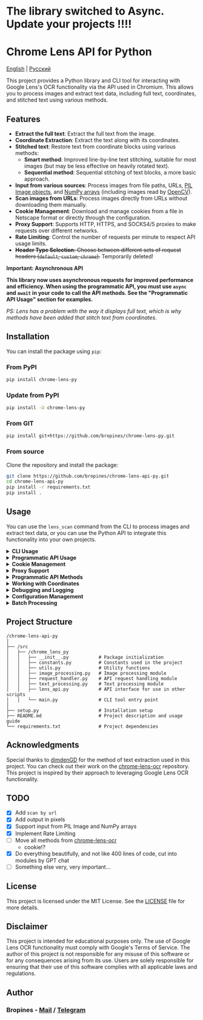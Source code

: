 # The library switched to Async. Update your projects !!!!
# Chrome Lens API for Python

[English](/README.md) | [Русский](/README_RU.md)

This project provides a Python library and CLI tool for interacting with Google Lens's OCR functionality via the API used in Chromium. This allows you to process images and extract text data, including full text, coordinates, and stitched text using various methods.

## Features

- **Extract the full text**: Extract the full text from the image.
- **Coordinate Extraction**: Extract the text along with its coordinates.
- **Stitched text**: Restore text from coordinate blocks using various methods:
  - **Smart method**: Improved line-by-line text stitching, suitable for most images (but may be less effective on heavily rotated text).
  - **Sequential method**: Sequential stitching of text blocks, a more basic approach.
- **Input from various sources**: Process images from file paths, URLs, [PIL Image objects](https://pillow.readthedocs.io/en/stable/reference/Image.html), and [NumPy arrays](https://numpy.org/doc/stable/reference/generated/numpy.ndarray.html) (including images read by [OpenCV](https://opencv.org/)).
- **Scan images from URLs**: Process images directly from URLs without downloading them manually.
- **Cookie Management**: Download and manage cookies from a file in Netscape format or directly through the configuration.
- **Proxy Support**: Supports HTTP, HTTPS, and SOCKS4/5 proxies to make requests over different networks.
- **Rate Limiting**: Control the number of requests per minute to respect API usage limits.
- ~~**Header Type Selection**: Choose between different sets of request headers (`default`, `custom`, `chrome`).~~ Temporarily deleted!

**Important: Asynchronous API**

**This library now uses asynchronous requests for improved performance and efficiency. When using the programmatic API, you must use `async` and `await` in your code to call the API methods. See the "Programmatic API Usage" section for examples.**

_PS: Lens has a problem with the way it displays full text, which is why methods have been added that stitch text from coordinates._

## Installation

You can install the package using `pip`:

### From PyPI

```bash
pip install chrome-lens-py
```

### Update from PyPI

```bash
pip install -U chrome-lens-py
```

### From GIT

```bash
pip install git+https://github.com/bropines/chrome-lens-py.git
```

### From source

Clone the repository and install the package:

```bash
git clone https://github.com/bropines/chrome-lens-api-py.git
cd chrome-lens-api-py
pip install -r requirements.txt
pip install .
```

## Usage

You can use the `lens_scan` command from the CLI to process images and extract text data, or you can use the Python API to integrate this functionality into your own projects.

<details>
  <summary><b>CLI Usage</b></summary>

```bash
lens_scan <image_source> <data_type> [options]
```

- `<image_source>`: Path to the image file or URL, or path to a directory for batch processing.
- `<data_type>`: Type of data to extract (see below).
- `[options]`: Optional flags to customize behavior.

#### Data Types

- **all**: Get all data (full text, coordinates, and stitched text using both smart and sequential methods).
- **full_text_default**: Get only the default full text.
- **full_text_sequential**: Get stitched text using the sequential method.
- **full_text_smart**: Get stitched text using the smart method.
- **coordinates**: Get text along with coordinates.

#### Options

- **`-h, --help`**: Show this help message and exit.
- **`-c, --cookie-file <path>`**: Path to the Netscape cookie file.
- **`-p, --proxy <proxy_url>`**: Specify proxy server (e.g., `socks5://user:pass@host:port`).
- **`--config-file <path>`**: Path to the configuration file.
- **`--debug=(info|debug)`**: Enable logging at the specified level (`info` or `debug`).
- **`--coordinate-format=(percent|pixels)`**: Output coordinates format: `'percent'` or `'pixels'`.
- **`-st, --sleep-time <milliseconds>`**: Sleep time between requests in milliseconds (for batch processing).
- **`-uc, --update-config`**: Update the default config file with CLI arguments (excluding proxy and cookies).
- **`--debug-out <path>`**: Path to save debug output response (when `--debug=debug` is used).
- **`--out-txt=(per_file|filename.txt)`**: Output option for batch processing: `'per_file'` to output each result to a separate text file, or specify a `filename.txt` for a single output file.
- ~~**`--header-type=(default|custom|chrome)`**: Header type to use: `'default'`, `'custom'`, or `'chrome'`.~~ Temporarily deleted!
- **`--rate-limit-rpm <rpm>`**: Set maximum requests per minute (RPM), value between 1 and 40.

#### Examples

To extract text using the smart stitching method from a local file:

```bash
lens_scan path/to/image.jpg full_text_smart
```

To extract text using the smart stitching method from a URL:

```bash
lens_scan https://example.com/image.jpg full_text_smart
```

To get all available data from a local file and output coordinates in pixels:

```bash
lens_scan path/to/image.jpg all --coordinate-format=pixels
```

To process all images in a directory and save results to separate files:

```bash
lens_scan /path/to/images all --out-txt=per_file
```

To set a rate limit of 30 requests per minute:

```bash
lens_scan path/to/image.jpg all --rate-limit-rpm 30
```

~~To use Chrome-like headers for requests:~~ Temporarily deleted!

```bash
lens_scan path/to/image.jpg all --header-type chrome
```


#### CLI Help

You can use the `-h` or `--help` option to display usage information:

```bash
lens_scan -h
```

</details>

<details>
  <summary><b>Programmatic API Usage</b></summary>

In addition to the CLI tool, this project provides a Python API that can be used in your scripts.

**Important: Asynchronous API**

**The `LensAPI` is designed for asynchronous operations. You must use `async` and `await` when calling its methods.**

#### Basic Programmatic Usage

First, import the `LensAPI` class and `asyncio`:

```python
import asyncio
from chrome_lens_py import LensAPI
```

#### Example Programmatic Usage

1. **Instantiate the API**:

   ```python
   api = LensAPI() # Or with configuration, see "Configuration Options"
   ```

2. **Process an image**:

   You can process images from various sources: file paths, URLs, PIL Image objects, and NumPy arrays.

   - **Get all data from a local file**:

     ```python
     import asyncio
     from chrome_lens_py import LensAPI

     async def main():
         api = LensAPI()
         result = await api.get_all_data('path/to/image.jpg') # Use await!
         print(result)

     if __name__ == "__main__":
         asyncio.run(main())
     ```

   - **Get all data from a URL**:

     ```python
     import asyncio
     from chrome_lens_py import LensAPI

     async def main():
         api = LensAPI()
         result = await api.get_all_data('https://example.com/image.jpg') # Use await!
         print(result)

     if __name__ == "__main__":
         asyncio.run(main())
     ```

   - **Get the default full text from a PIL Image object**:

     ```python
     import asyncio
     from PIL import Image
     from chrome_lens_py import LensAPI

     async def main():
         api = LensAPI()
         image = Image.open('path/to/image.jpg')
         result = await api.get_full_text(image) # Pass PIL Image object, use await!
         print(result)

     if __name__ == "__main__":
         asyncio.run(main())
     ```

   - **Get stitched text using the smart method from a NumPy array**:

     ```python
     import asyncio
     import numpy as np
     from PIL import Image # Pillow is needed for image loading in this example
     from chrome_lens_py import LensAPI

     async def main():
         api = LensAPI()
         image_np_array = np.array(Image.open('path/to/image.jpg')) # Load image as NumPy array
         result = await api.get_stitched_text_smart(image_np_array) # Pass NumPy array, use await!
         print(result)

     if __name__ == "__main__":
         asyncio.run(main())
     ```

   - **Other methods (full_text_sequential, get_text_with_coordinates, etc.)**: Follow the same pattern, using `await` before calling the API methods and ensuring your calling code is within an `async` function.

#### Configuration Options

You can customize the behavior of the `LensAPI` by passing a `config` dictionary and other parameters when instantiating the class. This allows you to control various aspects of the API, such as ~~headers~~, proxies, cookie management, debugging, request timing, and rate limiting.

The `LensAPI` constructor accepts the following parameters:

- **`config` (dict, optional)**: A dictionary containing configuration options (see below for details).
- **`sleep_time` (int, optional)**: Sets the default delay in milliseconds between consecutive API requests. Default is `1000` (1 second). Can be overridden by the `sleep_time` in the `config`.
- **`logging_level` (int, optional)**: Sets the logging level for the API. Uses Python's `logging` module levels (e.g., `logging.DEBUG`, `logging.INFO`, `logging.WARNING`). Default is `logging.WARNING`. Can be overridden by the `debug` in the `config`.
- **`rate_limit_rpm` (int, optional)**: Sets the maximum requests per minute (RPM) for rate limiting. Value must be between 1 and 40. Can be overridden by the `rate_limiting` in the `config`.

The following keys can be used within the `config` dictionary:

- ~~**`header_type`**:  Selects the set of headers to use for requests.~~ Temporarily deleted!
    - `'default'`: Uses the default set of headers.
    - `'custom'`: Uses a custom set of headers.
    - `'chrome'`: Uses headers that resemble those sent by Chrome browser.
    ```python
    api = LensAPI(config={'header_type': 'chrome'})
    ```

- **`proxy`**: Specifies a proxy server for making requests. Supports HTTP, HTTPS, and SOCKS proxies.
    ```python
    api = LensAPI(config={'proxy': 'socks5://127.0.0.1:2080'})
    ```

- **`cookies`**:  Manages cookies for the session. Can be a file path to a Netscape format cookie file, a cookie string, or a cookie dictionary.
    ```python
    api = LensAPI(config={'cookies': '/path/to/cookie_file.txt'})
    ```
    ```python
    api = LensAPI(config={'cookies': '__Secure-ENID=...; NID=...'})
    ```
    ```python
    api = LensAPI(config={'cookies': {'__Secure-ENID': {'name': '...', 'value': '...', 'expires': ...}, 'NID': {'name': '...', 'value': '...', 'expires': ...}}})
    ```

- **`sleep_time`**: Sets the delay in milliseconds between consecutive API requests. This is particularly useful in batch processing to avoid overloading the server. Overrides the `sleep_time` parameter in `LensAPI` constructor.
    ```python
    api = LensAPI(config={'sleep_time': 500}) # Set a 500ms delay
    ```

- **`debug`**: Enables debug logging.
    - `'info'`: Enables informational logging.
    - `'debug'`: Enables detailed debug logging and saves raw API responses to `response_debug.txt`. Overrides the `logging_level` parameter in `LensAPI` constructor.
    ```python
    api = LensAPI(config={'debug': 'debug'})
    ```

- **`debug_out`**:  Specifies the file path to save the raw API response for debugging purposes when `debug` is set to `'debug'`.
    ```python
    api = LensAPI(config={'debug_out': '/path/to/response_debug.txt'})
    ```

- **`rate_limiting`**: Configures rate limiting settings.
    - **`max_requests_per_minute`**: Sets the maximum requests per minute (RPM). Value must be between 1 and 50. Overrides the `rate_limit_rpm` parameter in `LensAPI` constructor.
    ```python
    api = LensAPI(config={'rate_limiting': {'max_requests_per_minute': 30}})
    ```


</details>

<details>
  <summary><b>Cookie Management</b></summary>

This project supports the management of cookies through various methods.

To receive cookies in Netscape format, you can use the following extensions:

- Chrome (Chromium): [Cookie Editor](https://chromewebstore.google.com/detail/cookie-editor/hlkenndednhfkekhgcdicdfddnkalmdm)
- Firefox: [Cookie Editor](https://addons.mozilla.org/ru/firefox/addon/cookie-editor/)

1. **Loading Cookies from a Netscape Format File**:

   * You can load cookies from a Netscape format file by specifying the file path.

   **Programmatic API**:

   ```python
   config = {
       'cookies': '/path/to/cookie_file.txt'
   }
   api = LensAPI(config=config)
   ```

   **CLI**:

   ```bash
   lens_scan path/to/image.jpg all -c /path/to/cookie_file.txt
   ```
2. **Passing Cookies Directly as a String**:

   * You can also pass cookies directly as a string in the configuration or via CLI.

   **Programmatic API**:

   ```python
   config = {
       'cookies': '__Secure-ENID=17.SE=-dizH-; NID=511=---bcDwC4fo0--lgfi0n2-'
   }
   api = LensAPI(config=config)
   ```

   or

   ```python
   config = {
       'cookies': {
           '__Secure-ENID': {
               'name': '__Secure-ENID',
               'value': '',
               'expires': 1756858205,
           },
           'NID': {
               'name': 'NID',
               'value': '517=4.......',
               'expires': 1756858205,
           }
       }
   }
   api = LensAPI(config=config)
   ```

</details>

<details>
  <summary><b>Proxy Support</b></summary>

You can make requests through a proxy server using the API or CLI. The library supports HTTP, HTTPS, and SOCKS4/5 proxies.

* **Set Proxy in API**:

  ```python
  config = {
      'proxy': 'socks5://127.0.0.1:2080'
  }
  api = LensAPI(config=config)
  ```
* **Set Proxy in CLI**:

  ```bash
  lens_scan path/to/image.jpg all -p socks5://127.0.0.1:2080
  ```

</details>

<details>
  <summary><b>Programmatic API Methods</b></summary>

**Important: Asynchronous Methods**

**All methods of the `LensAPI` class are asynchronous and must be called with `await`.**

- **`get_all_data(image_source, coordinate_format='percent')`**: Returns all available data for the given image source (file path, URL, PIL Image object, or NumPy array).
    - `image_source`: Path to the image file, image URL, PIL Image object, or NumPy array.
    - `coordinate_format` (str, optional): Output coordinate format, either `'percent'` or `'pixels'`. Defaults to `'percent'`.
- **`get_full_text(image_source, coordinate_format='percent')`**: Returns only the full text from the image source.
    - `image_source`: Path to the image file, image URL, PIL Image object, or NumPy array.
    - `coordinate_format` (str, optional): Output coordinate format, either `'percent'` or `'pixels'`. Defaults to `'percent'`.
- **`get_text_with_coordinates(image_source, coordinate_format='percent')`**: Returns text along with its coordinates in JSON format from the image source.
    - `image_source`: Path to the image file, image URL, PIL Image object, or NumPy array.
    - `coordinate_format` (str, optional): Output coordinate format, either `'percent'` or `'pixels'`. Defaults to `'percent'`.
- **`get_stitched_text_smart(image_source, coordinate_format='percent')`**: Returns stitched text using the smart method from the image source.
    - `image_source`: Path to the image file, image URL, PIL Image object, or NumPy array.
    - `coordinate_format` (str, optional): Output coordinate format, either `'percent'` or `'pixels'`. Defaults to `'percent'`.
- **`get_stitched_text_sequential(image_source, coordinate_format='percent')`**: Returns stitched text using the basic sequential method from the image source.
    - `image_source`: Path to the image file, image URL, PIL Image object, or NumPy array.
    - `coordinate_format` (str, optional): Output coordinate format, either `'percent'` or `'pixels'`. Defaults to `'percent'`.

</details>

<details>
  <summary><b>Working with Coordinates</b></summary>

In our project, coordinates are used to define the position, size, and rotation of text on an image. Each text region is described by a set of values that help accurately determine where and how to display the text. Here's how these values are interpreted:

1. **Y Coordinate**: The first value in the coordinates array represents the vertical position of the top-left corner of the text region on the image. The value is expressed as a fraction of the image's total height, with `0.0` corresponding to the top edge and `1.0` to the bottom.

2. **X Coordinate**: The second value indicates the horizontal position of the top-left corner of the text region. The value is expressed as a fraction of the image's total width, where `0.0` corresponds to the left edge and `1.0` to the right.

3. **Width**: The third value represents the width of the text region as a fraction of the image's total width. This value determines how much horizontal space the text will occupy.

4. **Height**: The fourth value indicates the height of the text region as a fraction of the image's total height.

5. **Fifth Parameter**: In the current data, this parameter is always zero and appears to be unused. It might be reserved for future use or specific text modifications.

6. **Sixth Parameter**: Specifies the rotation angle of the text region in degrees. Positive values indicate clockwise rotation, while negative values indicate counterclockwise rotation.

Coordinates are measured from the top-left corner of the image. This means that `(0.0, 0.0)` corresponds to the very top-left corner of the image, while `(1.0, 1.0)` corresponds to the very bottom-right corner.

#### Example of Coordinate Usage

```json
{
    "text": "Sample text",
    "coordinates": [
        0.5,
        0.5,
        0.3,
        0.1,
        0,
        -45
    ]
}
```

In this example:

- `0.5` — Y coordinate (50% of the image height, text centered vertically).
- `0.5` — X coordinate (50% of the image width, text centered horizontally).
- `0.3` — width of the text region (30% of the image width).
- `0.1` — height of the text region (10% of the image height).
- `0` — not used, default value (possibly reserved for future use).
- `-45` — rotation angle of the text counterclockwise by 45 degrees.

These values are used to accurately place, scale, and display the text on the image.

#### **Using Coordinate Format**

You can choose the coordinate output format: percentages or pixels. By default, coordinates are output in percentages, but you can switch to pixels using the appropriate settings.

##### **In Console**

When using the command line, you can specify the coordinate format using the `--coordinate-format` flag. Acceptable values are `'percent'` or `'pixels'`.

**Usage Examples:**

- **Output coordinates in percentages (default):**

  ```bash
  lens_scan image.jpg coordinates
  ```

- **Output coordinates in pixels:**

  ```bash
  lens_scan image.jpg coordinates --coordinate-format=pixels
  ```

##### **In API**

When using the programmatic API, you can pass the `coordinate_format` parameter to the methods of the `LensAPI` class. Acceptable values are `'percent'` or `'pixels'`.

**Usage Example:**

```python
import asyncio
from chrome_lens_py import LensAPI

async def main():
    api = LensAPI()

    # Path to the image
    image_path = 'image.jpg'

    # Get data with coordinates in pixels
    result = await api.get_all_data(image_path, coordinate_format='pixels') # Use await!

    print(result)

if __name__ == "__main__":
    asyncio.run(main())
```

#### **Important**

- When selecting the `'pixels'` format, coordinates will be calculated relative to the **original dimensions** of the image, even if the image was resized for processing.
- If the format is not specified, coordinates are output in percentages by default.
- When working with pixel coordinates, ensure you use the original image for accurate placement of text regions.
</details>

<details>
  <summary><b>Debugging and Logging</b></summary>

When using the CLI tool `lens_scan`, you can control the logging level using the `--debug` flag. There are two levels available:

- `--debug=info`: Enables logging of informational messages, which include general information about the processing steps.
- `--debug=debug`: Enables detailed debugging messages, including verbose output and the saving of the raw response from the API to a file named `response_debug.txt` in the current directory.

**Example Usage:**

- To run with informational logging:

  ```bash
  lens_scan path/to/image.jpg all --debug=info
  ```

- To run with detailed debugging logging:

  ```bash
  lens_scan path/to/image.jpg all --debug=debug
  ```

When using `--debug=debug`, the library will save the raw response from the API to `response_debug.txt` in the current working directory. This can be useful for deep debugging and understanding the exact response from the API.

#### Programmatic Debugging

When using the API in your Python scripts, you can control the logging level by configuring the logging module and by passing the `logging_level` parameter when instantiating the `LensAPI` class, or by setting `debug` in the `config`.

**Example Usage:**

```python
import asyncio
import logging
from chrome_lens_py import LensAPI

async def main():
    # Configure basic logging to console (optional, for general Python logging)
    logging.basicConfig(level=logging.DEBUG)

    # Instantiate the API with the desired logging level
    api = LensAPI(logging_level=logging.DEBUG) # Or api = LensAPI(config={'debug': 'debug'})

    # Process an image
    result = await api.get_all_data('path/to/image.jpg') # Use await!
    print(result)

if __name__ == "__main__":
    asyncio.run(main())
```

The `logging_level` parameter in `LensAPI` constructor (or `debug` in `config`) accepts logging levels from Python's `logging` module, such as `logging.INFO`, `logging.DEBUG`, `logging.WARNING`, etc.  You can also use string values `'info'` and `'debug'` in the `config` for `debug` parameter.

When the logging level is set to `logging.DEBUG` (or `debug: 'debug'`), the library will output detailed debugging information and save the raw API response to `response_debug.txt` in the current directory.

The `--debug-out` flag (or `debug_out` in `config`) will allow you to specify the path where to save the response from the server, in the case of the debug level `DEBUG`. By default, it is saved, as described above, in the folder where the console is launched, that is, in `CWD`.

#### Notes on Logging Levels

- **INFO** level: Provides general information about the process, such as when requests are sent and responses are received.
- **DEBUG** level: Provides detailed information useful for debugging, including internal state and saved responses.

</details>

<details> <summary><b>Configuration Management</b></summary>

### Configuration Priority

When running the CLI tool `lens_scan`, the application determines settings based on the following priority order (from highest to lowest):

1. **Command-line arguments (CLI)**: Options specified directly when running the command have the highest priority.
2. **Environment variables**: If a setting is not specified in the CLI, the application will check for corresponding environment variables.
3. **Configuration file**: If a setting is not found in the CLI arguments or environment variables, the application will look into the configuration file.
4. **Default values**: If a setting is not specified in any of the above, default values are used.

### Default Configuration File

* The default configuration file is located in the user's configuration directory, which varies by operating system:
    * **Windows**: `C:\Users\<YourUserName>\.config\chrome-lens-py\config.json`
    * **Unix/Linux**: `/home/<YourUserName>/.config/chrome-lens-py/config.json`
    * **macOS**: `/Users/<YourUserName>/Library/Application Support/chrome-lens-py/config.json`

### Specifying a Custom Configuration File

* You can specify a custom configuration file using the `--config-file` flag:

    ```bash
    lens_scan --config-file path/to/your/config.json <image_source> <data_type>
    ```

* When a custom configuration file is specified, it is treated as read-only and will not be modified by the application.


### Configuration Settings

The configuration file is a JSON file that can include the following settings:

* **`proxy`**: Specify a proxy server to route requests.

    ```json
    {
      "proxy": "socks5://username:password@proxy.example.com:1080"
    }
    ```

* **`cookies`**: Specify cookies to use with requests. This can be a path to a cookies file or a cookie string.

    ```json
    {
      "cookies": "path/to/your/cookie_file.txt"
    }
    ```

    or

    ```json
    {
      "cookies": "__Secure-ENID=17.SE=-dizH-; NID=511=---bcDwC4fo0--lgfi0n2-"
    }
    ```

* **`coordinate_format`**: Set the format of output coordinates. Acceptable values are `"percent"` or `"pixels"`.

    ```json
    {
      "coordinate_format": "pixels"
    }
    ```

* **`debug`**: Set the logging level for CLI and API. Acceptable values are `"info"` or `"debug"`.

    ```json
    {
      "debug": "debug"
    }
    ```

* **`debug_out`**:  Specifies the file path to save the raw API response for debugging purposes when `debug` is set to `'debug'`.

    ```json
    {
      "debug_out": "/path/to/response_debug.txt"
    }
    ```

* **`data_type`**: Set the default type of [output data](#data-types) for CLI if not specified in command line.

    ```json
    {
      "data_type": "all"
    }
    ```

* **`sleep_time`**: Sets the default delay in milliseconds between consecutive API requests, used in batch processing and API calls if not overridden in `LensAPI` constructor.

    ```json
    {
      "sleep_time": 500
    }
    ```

* ~~**`header_type`**:  Selects the default set of headers to use for requests if not specified via CLI or API constructor. Acceptable values: `"default"`, `"custom"`, `"chrome"`.~~ Temporarily deleted!

    ```json
    {
      "header_type": "chrome"
    }
    ```

* **`rate_limiting`**: Configures rate limiting settings.
    - **`max_requests_per_minute`**: Sets the maximum requests per minute (RPM). Value must be between 1 and 40. Overrides the `rate_limit_rpm` parameter in `LensAPI` constructor and `--rate-limit-rpm` CLI option if not specified in command line.

    ```json
    {
      "rate_limiting": {
        "max_requests_per_minute": 30
      }
    }
    ```


### Complete Example Configuration File

Here is an example of a configuration file that includes all possible configuration parameters:

```json
{
  "proxy": "socks5://username:password@proxy.example.com:1080",
  "cookies": "path/to/your/cookie_file.txt",
  "coordinate_format": "pixels",
  "debug": "debug",
  "debug_out": "/path/to/response_debug.txt",
  "data_type": "all",
  "sleep_time": 500,
  "header_type": "chrome",
  "rate_limiting": {
    "max_requests_per_minute": 30
  }
}
```

### Updating the Configuration File

* To update the default configuration file with new settings from the CLI, use the `-uc` or `--update-config` flag.

    ```bash
    lens_scan <image_source> <data_type> [options] -uc
    ```

* **Note**: The configuration file will only be updated if it's the default configuration file (i.e., not specified via `--config-file`).

* Only specific settings will be updated:

    * **Settings that can be updated**:

        * `coordinate_format`
        * `debug`
        * `data_type`
        * `sleep_time`
        * `header_type`
        * `rate_limiting.max_requests_per_minute`
    * **Settings that will **not** be updated**:

        * `proxy`
        * `cookies`
        * `image_source`

* This allows you to persist certain settings across runs without affecting critical configurations like proxy settings or cookies.


### Example Usage

* **Updating the coordinate format in the default configuration file**:

    ```bash
    lens_scan path/to/image.jpg all --coordinate-format=pixels -uc
    ```

    * This command will set the coordinate format to pixels for the current run and update the default configuration file so that future runs will also use pixels as the coordinate format.
* **Using a proxy without updating the configuration file**:

    ```bash
    lens_scan path/to/image.jpg all -p socks5://127.0.0.1:2080
    ```

    * The proxy setting will be used for this run but will not be saved to the configuration file.
* **Specifying a custom configuration file (read-only)**:

    ```bash
    lens_scan --config-file path/to/config.json path/to/image.jpg all
    ```

    * The application will use settings from the specified configuration file but will not modify it, even if the `-uc` flag is used.

### Environment Variables

You can also specify settings via environment variables:

* **`LENS_SCAN_PROXY`**: Set the proxy server.

    ```bash
    export LENS_SCAN_PROXY="socks5://username:password@proxy.example.com:1080"
    ```

* **`LENS_SCAN_COOKIES`**: Provide cookies.

    ```bash
    export LENS_SCAN_COOKIES="__Secure-ENID=17.SE=-dizH-; NID=511=---"
    ```

* **`LENS_SCAN_CONFIG_PATH`**: Specify a custom configuration file.

    ```bash
    export LENS_SCAN_CONFIG_PATH="path/to/your/config.json"
    ```

</details>

<details>
<summary><b>Batch Processing</b></summary>

### Batch Processing of Multiple Images

This project supports batch processing of images when a directory path is provided instead of a single image file. The application will process all image files in the specified directory.

#### CLI Usage

To perform batch processing via the command line, simply provide the path to the directory containing the images instead of a single image file.

```bash
lens_scan path/to/directory <data_type> [options]
```

* **`path/to/directory`**: Path to the directory containing image files.
* **`<data_type>`**: Type of data to extract (e.g., `all`, `full_text_default`, etc.).
* **`[options]`**: Additional options such as `--out-txt`, `--sleep-time`, etc.

**Example:**

```bash
lens_scan /path/to/images all --out-txt=per_file --sleep-time=500
```

#### Output Options with `--out-txt`

The `--out-txt` flag allows you to control how the output is saved when processing multiple images:

* **`--out-txt=per_file`**: Outputs each result to a separate text file based on the image name within the same directory.
* **`--out-txt=filename.txt`**: Outputs all results into a single text file with the specified name within the same directory.
* **No `--out-txt` flag**: By default, all results are saved into a file named `output.txt` within the same directory.

**Examples:**

1. **Output to Separate Files Per Image:**

    ```bash
    lens_scan /path/to/images all --out-txt=per_file
    ```

    This command processes all images in `/path/to/images` and saves each result to a separate text file named after the image (e.g., `image1.txt`, `image2.txt`).

2. **Output All Results to a Single File:**

    ```bash
    lens_scan /path/to/images all --out-txt=results.txt
    ```

    This command processes all images and saves all results into `results.txt` within the same directory.

3. **Default Output (output.txt):**

    ```bash
    lens_scan /path/to/images all
    ```

    Without specifying `--out-txt`, the results are saved into `output.txt` within the same directory.


#### Output Format

When outputting to a single file (default behavior or when specifying a filename with `--out-txt`), the format of the output file is:

```plaintext
#filename1.jpg
Extracted text from filename1.jpg

#filename2.png
Extracted text from filename2.png

...
```

Each image's extracted text is prefixed with a `#` followed by the filename, and the text retains the original formatting, including newline characters.

#### Sleep Time Between Requests

To avoid overwhelming the API and to comply with rate limiting policies, the library introduces a delay between processing each image. By default, this sleep time is set to 1000 milliseconds (1 second). You can adjust this delay using the `-st` or `--sleep-time` flag, specifying the time in milliseconds.

**Example:**

```bash
lens_scan /path/to/images all --sleep-time 500
```

This command sets the sleep time to 500 milliseconds between processing each image.

#### Programmatic API Usage

You can also perform batch processing using the Python API by providing a directory path to the methods. **Note that batch processing via API methods is also asynchronous and requires `await`.**

**Example:**

```python
import asyncio
from chrome_lens_py import LensAPI

async def main():
    api = LensAPI(sleep_time=500)  # Set sleep time to 500 milliseconds

    # Path to the directory containing images
    directory_path = '/path/to/images'

    # Process the directory to extract full text from each image
    results = await api.get_full_text(directory_path) # Use await!

    # Iterate through the results
    for filename, text in results.items():
        if 'error' in text:
            print(f"Error processing {filename}: {text['error']}")
        else:
            print(f"# {filename}")
            print(text)
            print()

if __name__ == "__main__":
    asyncio.run(main())
```


#### Notes:

* **Supported Image Files**: Only image files with supported MIME types will be processed. Non-image files or unsupported formats will be ignored.
* **Adjusting Sleep Time**: The sleep time between requests can be adjusted to meet your needs, but be cautious when reducing it to prevent being rate-limited by the API.
* **Rate Limiting**: Be mindful of rate limits, especially when processing large batches of images. Use `--rate-limit-rpm` CLI option or `rate_limit_rpm` parameter in `LensAPI` constructor to control the request rate.
* **Error Handling**: If an error occurs while processing an image, the error message will be stored in the results under that filename.
* **Output Files**: When using `--out-txt=per_file`, the output text files will be saved in the same directory as the images, with the same base filename and a `.txt` extension.

</details>


## Project Structure

```plain
/chrome-lens-api-py
│
├── /src
│   ├── /chrome_lens_py
│   │   ├── __init__.py           # Package initialization
│   │   ├── constants.py          # Constants used in the project
│   │   ├── utils.py              # Utility functions
│   │   ├── image_processing.py   # Image processing module
│   │   ├── request_handler.py    # API request handling module
│   │   ├── text_processing.py    # Text processing module
│   │   ├── lens_api.py           # API interface for use in other scripts
│   │   └── main.py               # CLI tool entry point
│
├── setup.py                      # Installation setup
├── README.md                     # Project description and usage guide
└── requirements.txt              # Project dependencies
```

## Acknowledgments

Special thanks to [dimdenGD](https://github.com/dimdenGD) for the method of text extraction used in this project. You can check out their work on the [chrome-lens-ocr](https://github.com/dimdenGD/chrome-lens-ocr) repository. This project is inspired by their approach to leveraging Google Lens OCR functionality.

## TODO

- [X] Add `scan by url`
- [X] Add output in pixels
- [X] Support input from PIL Image and NumPy arrays
- [X] Implement Rate Limiting
- [ ] Move all methods from [chrome-lens-ocr](https://github.com/dimdenGD/chrome-lens-ocr)
  - cookie!?
- [X] Do everything beautifully, and not like 400 lines of code, cut into modules by GPT chat
- [ ] Something else very, very important...

## License

This project is licensed under the MIT License. See the [LICENSE](LICENSE) file for more details.

## Disclaimer

This project is intended for educational purposes only. The use of Google Lens OCR functionality must comply with Google's Terms of Service. The author of this project is not responsible for any misuse of this software or for any consequences arising from its use. Users are solely responsible for ensuring that their use of this software complies with all applicable laws and regulations.

## Author

### Bropines - [Mail](mailto:bropines@gmail.com) / [Telegram](https://t.me/bropines)
